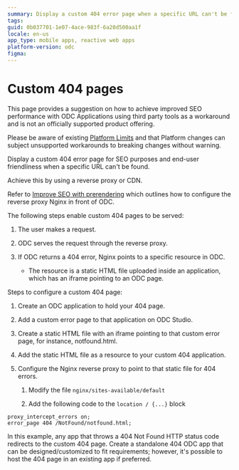 ```yaml
---
summary: Display a custom 404 error page when a specific URL can't be found. 
tags: 
guid: 0b037701-1e07-4ace-983f-6a20d500aa1f
locale: en-us
app_type: mobile apps, reactive web apps
platform-version: odc
figma: 
---
```


# Custom 404 pages

<div class="warning" markdown="1"> 

This page provides a suggestion on how to achieve improved SEO performance with ODC Applications using third party tools as a workaround and is not an officially supported product offering.

Please be aware of existing [Platform Limits](/documentation/outsystems_developer_cloud/getting_started/outsystems_system_requirements_for_odc/#:~:text=Max%20requests%20(per%20IP)) and that Platform changes can subject unsupported workarounds to breaking changes without warning.

</div>

Display a custom 404 error page for SEO purposes and end-user friendliness when a specific URL can't be found.

Achieve this by using a reverse proxy or CDN.

Refer to [Improve SEO with prerendering](improve-seo-prerendering.md#domain) which outlines how to configure the reverse proxy Nginx in front of ODC.

The following steps enable custom 404 pages to be served:

1. The user makes a request.

1. ODC serves the request through the reverse proxy.

1. If ODC returns a 404 error, Nginx points to a specific resource in ODC.

    * The resource is a static HTML file uploaded inside an application, which has an iframe pointing to an ODC page.

Steps to configure a custom 404 page:

1. Create an ODC application to hold your 404 page.

1. Add a custom error page to that application on ODC Studio.

1. Create a static HTML file with an iframe pointing to that custom error page, for instance, notfound.html.

1. Add the static HTML file as a resource to your custom 404 application.

1. Configure the Nginx reverse proxy to point to that static file for 404 errors.

   1. Modify the file `nginx/sites-available/default`

   1. Add the following code to the `location / {...}` block

```
proxy_intercept_errors on;
error_page 404 /NotFound/notfound.html;
```

In this example, any app that throws a 404 Not Found HTTP status code redirects to the custom 404 page. Create a standalone 404 ODC app that can be designed/customized to fit requirements; however, it's possible to host the 404 page in an existing app if preferred.
